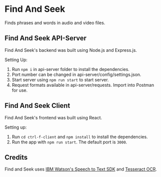 # Find And Seek

Finds phrases and words in audio and video files.

## Find And Seek API-Server

Find And Seek's backend was built using Node.js and Express.js.

Setting Up:

1. Run `npm i` in api-server folder to install the dependencies.
2. Port number can be changed in api-server/config/settings.json.
3. Start server using `npm run start` to start server.
4. Request formats available in api-server/requests. Import into Postman for use.

## Find And Seek Client

Find And Seek's frontend was built using React. 

Setting up:

1. Run `cd ctrl-f-client` and `npm install` to install the dependencies.
2. Run the app with `npm run start`. The default port is `3000`.

## Credits

Find and Seek uses [IBM Watson's Speech to Text SDK](https://github.com/watson-developer-cloud/node-sdk) and [Tesseract OCR](https://github.com/tesseract-ocr/tesseract). 
